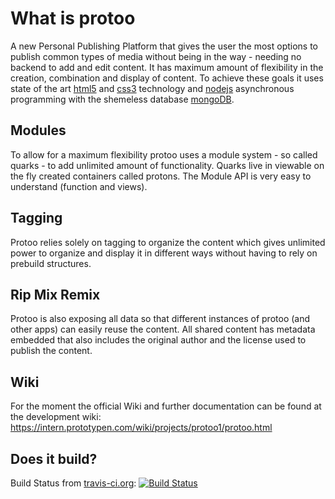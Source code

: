 # What is protoo

A new Personal Publishing Platform that gives the user the most options to publish common types of media without being in the way - needing no backend to add and edit content. It has maximum amount of flexibility in the creation, combination and display of content. To achieve these goals it uses state of the art [html5](http://www.html5rocks.com) and [css3](http://www.w3schools.com/css3) technology and [nodejs](http://nodejs.org) asynchronous programming with the shemeless database [mongoDB](http://www.mongodb.org).


## Modules

To allow for a maximum flexibility protoo uses a module system - so called quarks - to add unlimited amount of functionality. Quarks live in viewable on the fly created containers called protons.
The Module API is very easy to understand (function and views).


## Tagging

Protoo relies solely on tagging to organize the content which gives unlimited power to organize and display it in different ways without having to rely on prebuild structures.


## Rip Mix Remix

Protoo is also exposing all data so that different instances of protoo (and other apps) can easily reuse the content. All shared content has metadata embedded that also includes the original author and the license used to publish the content.


## Wiki

For the moment the official Wiki and further documentation can be found at the development wiki: https://intern.prototypen.com/wiki/projects/protoo1/protoo.html


## Does it build?

Build Status from [travis-ci.org](https://travis-ci.org): [![Build Status](https://secure.travis-ci.org/prototypen/protoo.png?branch=master)](https://secure.travis-ci.org/prototypen/protoo)
